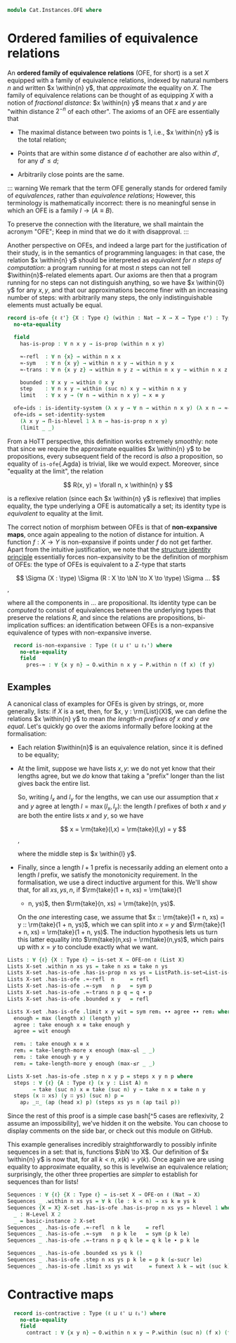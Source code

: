 <!--
```agda
open import 1Lab.Reflection hiding (absurd)

open import Cat.Displayed.Univalence.Thin
open import Cat.Prelude

open import Data.Nat.Properties
open import Data.Nat.Order
open import Data.Nat.Base
open import Data.List
```
-->

```agda
module Cat.Instances.OFE where
```

# Ordered families of equivalence relations

An **ordered family of equivalence relations** (OFE, for short) is a set
$X$ equipped with a family of equivalence relations, indexed by natural
numbers $n$ and written $x \within{n} y$, that _approximate_ the
equality on $X$. The family of equivalence relations can be thought of
as equipping $X$ with a notion of _fractional distance_: $x \within{n}
y$ means that $x$ and $y$ are "within distance $2^{-n}$ of each other".
The axioms of an OFE are essentially that

- The maximal distance between two points is $1$, i.e., $x
\within{n} y$ is the total relation;

- Points that are within some distance $d$ of eachother are also within
$d'$, for any $d' \le d$;

- Arbitrarily close points are the same.

::: warning
We remark that the term OFE generally stands for ordered family of
_equivalences_, rather than _equivalence relations_; However, this
terminology is mathematically incorrect: there is no meaningful sense in
which an OFE is a family $I \to (A \equiv B)$.

To preserve the connection with the literature, we shall maintain the
acronym "OFE"; Keep in mind that we do it with disapproval.
:::

Another perspective on OFEs, and indeed a large part for the
justification of their study, is in the semantics of programming
languages: in that case, the relation $x \within{n} y$ should be
interpreted as _equivalent for $n$ steps of computation_: a program
running for at most $n$ steps can not tell $\within{n}$-related elements
apart. Our axioms are then that a program running for no steps can not
distinguish anything, so we have $x \within{0} y$ for any $x, y$, and
that our approximations become finer with an increasing number of steps:
with arbitrarily many steps, the only indistinguishable elements must
actually be equal.

```agda
record is-ofe {ℓ ℓ'} {X : Type ℓ} (within : Nat → X → X → Type ℓ') : Type (ℓ ⊔ ℓ') where
  no-eta-equality

  field
    has-is-prop : ∀ n x y → is-prop (within n x y)

    ≈-refl  : ∀ n {x} → within n x x
    ≈-sym   : ∀ n {x y} → within n x y → within n y x
    ≈-trans : ∀ n {x y z} → within n y z → within n x y → within n x z

    bounded : ∀ x y → within 0 x y
    step    : ∀ n x y → within (suc n) x y → within n x y
    limit   : ∀ x y → (∀ n → within n x y) → x ≡ y

  ofe→ids : is-identity-system (λ x y → ∀ n → within n x y) (λ x n → ≈-refl n)
  ofe→ids = set-identity-system
    (λ x y → Π-is-hlevel 1 λ n → has-is-prop n x y)
    (limit _ _)
```

From a HoTT perspective, this definition works extremely smoothly: note
that since we require the approximate equalities $x \within{n} y$ to be
propositions, every subsequent field of the record is _also_ a
proposition, so equality of `is-ofe`{.Agda} is trivial, like we would
expect. Moreover, since "equality at the limit", the relation

$$
R(x, y) = \forall n, x \within{n} y
$$

is a reflexive relation (since each $x \within{n} y$ is reflexive) that
implies equality, the type underlying a OFE is automatically a set; its
identity type is _equivalent_ to equality at the limit.

<!--
```agda
private unquoteDecl eqv = declare-record-iso eqv (quote is-ofe)

opaque instance
  H-Level-is-ofe
    : ∀ {ℓ ℓ'} {X : Type ℓ} {rs : Nat → X → X → Type ℓ'} {n}
    → H-Level (is-ofe rs) (suc n)
  H-Level-is-ofe {X = X} {rs = rs} = prop-instance λ x →
    let
      instance
        hlr : ∀ {n k x y} → H-Level (rs x n y) (suc k)
        hlr = prop-instance (x .is-ofe.has-is-prop _ _ _)

        hs : H-Level X 2
        hs = basic-instance 2 $
          identity-system→hlevel 1 (is-ofe.ofe→ids x) (λ x y → hlevel 1)
    in Iso→is-hlevel 1 eqv (hlevel 1) x

record OFE-on {ℓ} ℓ' (X : Type ℓ) : Type (ℓ ⊔ lsuc ℓ') where
  field
    within     : (n : Nat) (x y : X) → Type ℓ'
    has-is-ofe : is-ofe within
  open is-ofe has-is-ofe public

private
  hlevel-within : ∀ {ℓ ℓ'} {X : Type ℓ} (O : OFE-on ℓ' X) {x y n} → is-prop (O .OFE-on.within n x y)
  hlevel-within O = O .OFE-on.has-is-prop _ _ _

instance
  open hlevel-projection

  hlevel-proj-ofe : hlevel-projection (quote OFE-on.within)
  hlevel-proj-ofe .has-level       = quote hlevel-within
  hlevel-proj-ofe .get-level _     = pure (quoteTerm (suc zero))
  hlevel-proj-ofe .get-argument (_ ∷ _ ∷ _ ∷ o v∷ _) = pure o
  hlevel-proj-ofe .get-argument _ = typeError []

module
  _ {ℓ ℓ₁ ℓ' ℓ₁'} {X : Type ℓ} {Y : Type ℓ₁} (f : X → Y)
    (O : OFE-on ℓ' X) (P : OFE-on ℓ₁' Y)
  where

  private
    module O = OFE-on O
    module P = OFE-on P
```
-->

The correct notion of morphism between OFEs is that of **non-expansive
maps**, once again appealing to the notion of distance for intuition. A
function $f : X \to Y$ is non-expansive if points under $f$ do not get
farther. Apart from the intuitive justification, we note that the
[structure identity principle][sip] essentially forces non-expansivity
to be the definition of morphism of OFEs: the type of OFEs is equivalent
to a $\Sigma$-type that starts

$$
\Sigma (X : \type) \Sigma (R : X \to \bN \to X \to \type) \Sigma ...
$$,

where all the components in $...$ are propositional. Its identity type
can be _computed_ to consist of equivalences between the underlying
types that preserve the relations $R$, and since the relations are
propositions, bi-implication suffices: an identification between OFEs is
a non-expansive equivalence of types with non-expansive inverse.

[sip]: 1Lab.Univalence.SIP.html

```agda
  record is-non-expansive : Type (ℓ ⊔ ℓ' ⊔ ℓ₁') where
    no-eta-equality
    field
      pres-≈ : ∀ {x y n} → O.within n x y → P.within n (f x) (f y)
```

<!--
```agda

module _ {ℓa ℓb ℓa' ℓb'} {A : Type ℓa} {B : Type ℓb} (O : OFE-on ℓa' A) (P : OFE-on ℓb' B)
  where

  private
    module O = OFE-on O
    module P = OFE-on P

  record _→ⁿᵉ_ : Type (ℓa ⊔ ℓb ⊔ ℓa' ⊔ ℓb') where
    field
      map    : A → B
      pres-≈ : ∀ n {x y} → O.within n x y → P.within n (map x) (map y)

open _→ⁿᵉ_ public

module _ {ℓa ℓb ℓa' ℓb'} {A : Type ℓa} {B : Type ℓb} {O : OFE-on ℓa' A} {P : OFE-on ℓb' B} where
  private module P = OFE-on P

  Nonexp-ext : ∀ {f g : O →ⁿᵉ P} → (∀ x → f .map x ≡ g .map x) → f ≡ g
  Nonexp-ext α i .map z = α z i
  Nonexp-ext {f = f} {g} α i .pres-≈ n {x} {y} β =
    is-prop→pathp (λ i → P.has-is-prop n (α x i) (α y i)) (f .pres-≈ n β) (g .pres-≈ n β) i

unquoteDecl
  H-Level-is-non-expansive = declare-record-hlevel 1 H-Level-is-non-expansive (quote is-non-expansive)

open is-non-expansive

OFE-structure : ∀ {ℓ ℓ'} → Thin-structure (ℓ ⊔ ℓ') (OFE-on {ℓ} ℓ')
∣ OFE-structure .is-hom f O P ∣ = is-non-expansive f O P
OFE-structure .is-hom f O P .is-tr = hlevel 1
OFE-structure .id-is-hom .pres-≈ w = w
OFE-structure .∘-is-hom f g α β .pres-≈ w = α .pres-≈ (β .pres-≈ w)
OFE-structure .id-hom-unique {s = s} {t = t} α β = q where
  module s = OFE-on s
  module t = OFE-on t

  p : ∀ x y n → (s.within x n y) ≃ (t.within x n y)
  p x y n = prop-ext (s.has-is-prop _ _ _) (t.has-is-prop _ _ _)
    (α .pres-≈) (β .pres-≈)

  q : s ≡ t
  q i .OFE-on.within x n y = ua (p x y n) i
  q i .OFE-on.has-is-ofe = is-prop→pathp
    (λ i → hlevel {T = is-ofe (λ x n y → ua (p x y n) i)} 1)
    s.has-is-ofe t.has-is-ofe i

OFEs : ∀ ℓ ℓ' → Precategory (lsuc (ℓ ⊔ ℓ')) (ℓ ⊔ ℓ')
OFEs ℓ ℓ' = Structured-objects (OFE-structure {ℓ} {ℓ'})
module OFEs {ℓ ℓ'} = Precategory (OFEs ℓ ℓ')

OFE : ∀ ℓ ℓ' → Type (lsuc (ℓ ⊔ ℓ'))
OFE ℓ ℓ' = OFEs.Ob {ℓ} {ℓ'}

open OFE-on hiding (ofe→ids) public
open is-ofe public
open is-non-expansive public
```
-->

## Examples

A canonical class of examples for OFEs is given by strings, or, more
generally, lists: if $X$ is a set, then, for $x, y : \rm{List}(X)$, we
can define the relations $x \within{n} y$ to mean _the length-$n$
prefixes of $x$ and $y$ are equal_. Let's quickly go over the axioms
informally before looking at the formalisation:

- Each relation $\within{n}$ is an equivalence relation, since it is
  defined to be equality;

- At the limit, suppose we have lists $x, y$: we do not yet know that
  their lengths agree, but we _do_ know that taking a "prefix" longer than
  the list gives back the entire list.

  So, writing $l_x$ and $l_y$ for the lengths, we can use our assumption
  that $x$ and $y$ agree at length $l = \max(l_x, l_y)$: the length $l$
  prefixes of both $x$ and $y$ are both the entire lists $x$ and $y$, so
  we have

  $$
  x = \rm{take}(l,x) = \rm{take}(l,y) = y
  $$,

  where the middle step is $x \within{l} y$.

- Finally, since a length $l+1$ prefix is necessarily adding an element
  onto a length $l$ prefix, we satisfy the monotonicity requirement. In
  the formalisation, we use a direct inductive argument for this. We'll
  show that, for all $xs, ys, n$, if $\rm{take}(1 + n, xs) = \rm{take}(1
  + n, ys)$, then $\rm{take}(n, xs) = \rm{take}(n, ys)$.

  On the _one_ interesting case, we assume that $x :: \rm{take}(1 + n,
  xs) = y :: \rm{take}(1 + n, ys)$, which we can split into $x = y$ and
  $\rm{take}(1 + n, xs) = \rm{take}(1 + n, ys)$. The induction
  hypothesis lets us turn this latter equality into $\rm{take}(n,xs) =
  \rm{take}(n,ys)$, which pairs up with $x = y$ to conclude exactly what
  we want.

```agda
Lists : ∀ {ℓ} {X : Type ℓ} → is-set X → OFE-on ℓ (List X)
Lists X-set .within n xs ys = take n xs ≡ take n ys
Lists X-set .has-is-ofe .has-is-prop n xs ys = ListPath.is-set→List-is-set X-set _ _
Lists X-set .has-is-ofe .≈-refl  n     = refl
Lists X-set .has-is-ofe .≈-sym   n p   = sym p
Lists X-set .has-is-ofe .≈-trans n p q = q ∙ p
Lists X-set .has-is-ofe .bounded x y   = refl

Lists X-set .has-is-ofe .limit x y wit = sym rem₁ ∙∙ agree ∙∙ rem₂ where
  enough = max (length x) (length y)
  agree : take enough x ≡ take enough y
  agree = wit enough

  rem₁ : take enough x ≡ x
  rem₁ = take-length-more x enough (max-≤l _ _)
  rem₂ : take enough y ≡ y
  rem₂ = take-length-more y enough (max-≤r _ _)

Lists X-set .has-is-ofe .step n x y p = steps x y n p where
  steps : ∀ {ℓ} {A : Type ℓ} (x y : List A) n
        → take (suc n) x ≡ take (suc n) y → take n x ≡ take n y
  steps (x ∷ xs) (y ∷ ys) (suc n) p =
    ap₂ _∷_ (ap (head x) p) (steps xs ys n (ap tail p))
```

Since the rest of this proof is a simple case bash[^5 cases are
reflexivity, 2 assume an impossibility], we've hidden it on the website.
You can choose to display comments on the side bar, or check out this
module on GitHub.

<!--
```agda
  steps []       []       zero    p = refl
  steps []       []       (suc n) p = refl
  steps []       (x ∷ ys) zero    p = refl
  steps (x ∷ xs) (y ∷ ys) zero    p = refl
  steps (x ∷ xs) []       zero    p = refl
  steps []       (x ∷ ys) (suc n) p = absurd (∷≠[] (sym p))
  steps (x ∷ xs) []       (suc n) p = absurd (∷≠[] p)
```
-->

This example generalises incredibly straightforwardly to possibly
infinite sequences in a set: that is, functions $\bN \to X$. Our
definition of $x \within{n} y$ is now that, for all $k \lt n$, $x(k) =
y(k)$. Once again we are using equality to approximate equality, so this
is levelwise an equivalence relation; surprisingly, the other three
properties are _simpler_ to establish for sequences than for lists!

```agda
Sequences : ∀ {ℓ} {X : Type ℓ} → is-set X → OFE-on ℓ (Nat → X)
Sequences _ .within n xs ys = ∀ k (le : k < n) → xs k ≡ ys k
Sequences {X = X} X-set .has-is-ofe .has-is-prop n xs ys = hlevel 1 where instance
  _ : H-Level X 2
  _ = basic-instance 2 X-set
Sequences _ .has-is-ofe .≈-refl  n k le     = refl
Sequences _ .has-is-ofe .≈-sym   n p k le   = sym (p k le)
Sequences _ .has-is-ofe .≈-trans n p q k le = q k le ∙ p k le

Sequences _ .has-is-ofe .bounded xs ys k ()
Sequences _ .has-is-ofe .step n xs ys p k le = p k (≤-sucr le)
Sequences _ .has-is-ofe .limit xs ys wit     = funext λ k → wit (suc k) k ≤-refl
```

# Contractive maps

<!--
```agda
module
  _ {ℓ ℓ₁ ℓ' ℓ₁'} {X : Type ℓ} {Y : Type ℓ₁} (f : X → Y)
    (O : OFE-on ℓ' X) (P : OFE-on ℓ₁' Y)
  where

  private
    module O = OFE-on O
    module P = OFE-on P
```
-->

```agda
  record is-contractive : Type (ℓ ⊔ ℓ' ⊔ ℓ₁') where
    no-eta-equality
    field
      contract : ∀ {x y n} → O.within n x y → P.within (suc n) (f x) (f y)
```

<!--
```agda
unquoteDecl
  H-Level-is-contractive = declare-record-hlevel 1 H-Level-is-contractive (quote is-contractive)

module _ {ℓa ℓb ℓa' ℓb'} {A : Type ℓa} {B : Type ℓb} (O : OFE-on ℓa' A) (P : OFE-on ℓb' B)
  where

  private
    module O = OFE-on O
    module P = OFE-on P

  record _→ᶜᵒⁿ_ : Type (ℓa ⊔ ℓb ⊔ ℓa' ⊔ ℓb') where
    field
      map      : A → B
      contract : ∀ n {x y} → O.within n x y → P.within (suc n) (map x) (map y)

open _→ᶜᵒⁿ_ public
open is-contractive public
```
-->

<!--
```agda
module OFE-Notation {ℓ ℓ'} {X : Type ℓ} ⦃ O : OFE-on ℓ' X ⦄ where
  private module O = OFE-on O
  _≈[_]_ : X → Nat → X → Type ℓ'
  x ≈[ n ] y = O.within n x y

from-ofe-on : ∀ {ℓ ℓ'} {X : Type ℓ} → OFE-on ℓ' X → OFEs.Ob
∣ from-ofe-on {X = X} O .fst ∣ = X
from-ofe-on O .fst .is-tr = identity-system→hlevel 1 (OFE-on.ofe→ids O) λ x y → Π-is-hlevel 1 λ n → OFE-on.has-is-prop O n x y
from-ofe-on O .snd = O
```
-->
